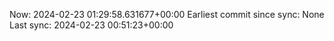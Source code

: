 Now: 2024-02-23 01:29:58.631677+00:00 Earliest commit since sync: None Last sync: 2024-02-23 00:51:23+00:00
